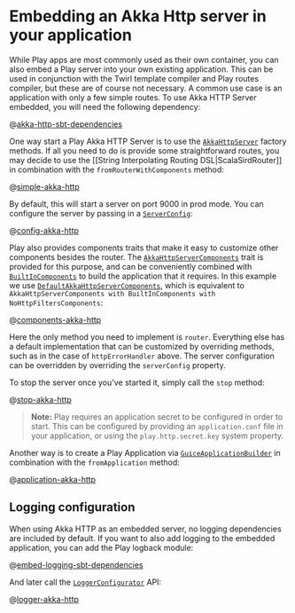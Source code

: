 <!--- Copyright (C) 2009-2018 Lightbend Inc. <https://www.lightbend.com> -->
#  Embedding an Akka Http server in your application

While Play apps are most commonly used as their own container, you can also embed a Play server into your own existing application. This can be used in conjunction with the Twirl template compiler and Play routes compiler, but these are of course not necessary. A common use case is an application with only a few simple routes. To use Akka HTTP Server embedded, you will need the following dependency:

@[akka-http-sbt-dependencies](code/embedded.sbt)

One way start a Play Akka HTTP Server is to use the [`AkkaHttpServer`](api/scala/play/core/server/AkkaHttpServer$.html) factory methods. If all you need to do is provide some straightforward routes, you may decide to use the [[String Interpolating Routing DSL|ScalaSirdRouter]] in combination with the `fromRouterWithComponents` method:

@[simple-akka-http](code/ScalaAkkaEmbeddingPlay.scala)

By default, this will start a server on port 9000 in prod mode.  You can configure the server by passing in a [`ServerConfig`](api/scala/play/core/server/ServerConfig.html):

@[config-akka-http](code/ScalaAkkaEmbeddingPlay.scala)

Play also provides components traits that make it easy to customize other components besides the router. The [`AkkaHttpServerComponents`](api/scala/play/core/server/AkkaHttpServerComponents.html) trait is provided for this purpose, and can be conveniently combined with [`BuiltInComponents`](api/scala/play/api/BuiltInComponents.html) to build the application that it requires. In this example we use [`DefaultAkkaHttpServerComponents`](api/scala/play/core/server/DefaultAkkaHttpServerComponents.html), which is equivalent to `AkkaHttpServerComponents with BuiltInComponents with NoHttpFiltersComponents`:

@[components-akka-http](code/ScalaAkkaEmbeddingPlay.scala)

Here the only method you need to implement is `router`. Everything else has a default implementation that can be customized by overriding methods, such as in the case of `httpErrorHandler` above. The server configuration can be overridden by overriding the `serverConfig` property.

To stop the server once you've started it, simply call the `stop` method:

@[stop-akka-http](code/ScalaAkkaEmbeddingPlay.scala)

> **Note:** Play requires an application secret to be configured in order to start.  This can be configured by providing an `application.conf` file in your application, or using the `play.http.secret.key` system property.

Another way is to create a Play Application via [`GuiceApplicationBuilder`](api/scala/play/api/inject/guice/GuiceApplicationBuilder.html) in combination with the `fromApplication` method:
 
@[application-akka-http](code/ScalaAkkaEmbeddingPlay.scala)

## Logging configuration

When using Akka HTTP as an embedded server, no logging dependencies are included by default. If you want to also add logging to the embedded application, you can add the Play logback module:

@[embed-logging-sbt-dependencies](code/embedded.sbt)

And later call the [`LoggerConfigurator`](api/scala/play/api/LoggerConfigurator.html) API:

@[logger-akka-http](code/ScalaAkkaEmbeddingPlay.scala)